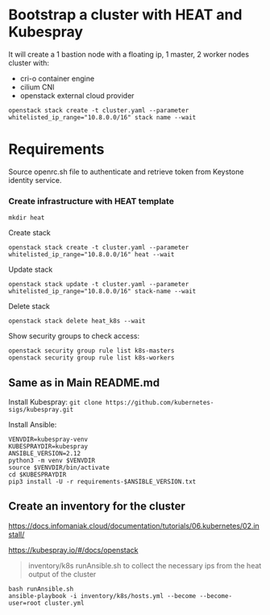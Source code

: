 # Bootstrap a cluster with HEAT and Kubespray
It will create a 1 bastion node with a floating ip, 1 master, 2 worker nodes cluster with:
- cri-o container engine
- cilium CNI
- openstack external cloud provider

```shell
openstack stack create -t cluster.yaml --parameter whitelisted_ip_range="10.8.0.0/16" stack name --wait
```

# Requirements
Source openrc.sh file to authenticate and retrieve token from Keystone identity service.



### Create infrastructure with HEAT template

```shell
mkdir heat
```

Create stack
```shell
openstack stack create -t cluster.yaml --parameter whitelisted_ip_range="10.8.0.0/16" heat --wait
```

Update stack
```shell
openstack stack update -t cluster.yaml --parameter whitelisted_ip_range="10.8.0.0/16" stack-name --wait
```

Delete stack
```shell
openstack stack delete heat_k8s --wait
```

Show security groups to check access:
```shell
openstack security group rule list k8s-masters
openstack security group rule list k8s-workers
```



## Same as in Main README.md
Install  Kubespray:
`git clone https://github.com/kubernetes-sigs/kubespray.git`

Install Ansible:
```shell
VENVDIR=kubespray-venv
KUBESPRAYDIR=kubespray
ANSIBLE_VERSION=2.12
python3 -m venv $VENVDIR
source $VENVDIR/bin/activate
cd $KUBESPRAYDIR
pip3 install -U -r requirements-$ANSIBLE_VERSION.txt
```

## Create an inventory for the cluster 
https://docs.infomaniak.cloud/documentation/tutorials/06.kubernetes/02.install/

https://kubespray.io/#/docs/openstack

> inventory/k8s 
runAnsible.sh to collect the necessary ips from the heat output of the cluster

```shell
bash runAnsible.sh
ansible-playbook -i inventory/k8s/hosts.yml --become --become-user=root cluster.yml
```

